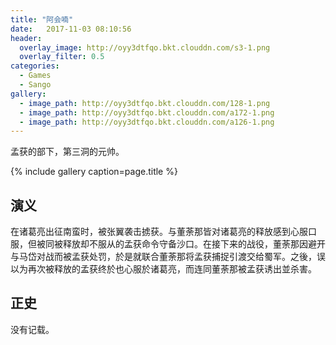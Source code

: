 ```yaml
---
title: "阿会喃"
date:   2017-11-03 08:10:56
header:
  overlay_image: http://oyy3dtfqo.bkt.clouddn.com/s3-1.png
  overlay_filter: 0.5
categories:
  - Games
  - Sango
gallery:
  - image_path: http://oyy3dtfqo.bkt.clouddn.com/128-1.png
  - image_path: http://oyy3dtfqo.bkt.clouddn.com/a172-1.png
  - image_path: http://oyy3dtfqo.bkt.clouddn.com/a126-1.png
---
```


孟获的部下，第三洞的元帅。

{% include gallery caption=page.title %}

## 演义

在诸葛亮出征南蛮时，被张翼袭击掳获。与董荼那皆对诸葛亮的释放感到心服口服，但被同被释放却不服从的孟获命令守备沙口。在接下来的战役，董荼那因避开与马岱对战而被孟获处罚，於是就联合董荼那将孟获捕捉引渡交给蜀军。之後，误以为再次被释放的孟获终於也心服於诸葛亮，而连同董荼那被孟获诱出並杀害。

## 正史

没有记载。